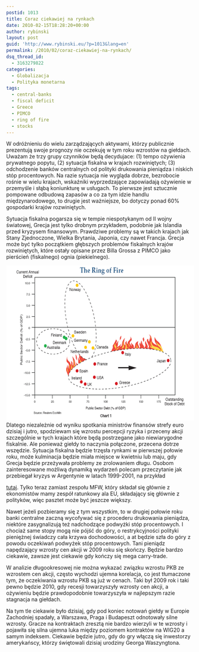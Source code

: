 ```yaml
---
postid: 1013
title: Coraz ciekawiej na rynkach
date: 2010-02-15T18:28:20+00:00
author: rybinski
layout: post
guid: 'http://www.rybinski.eu/?p=1013&lang=en'
permalink: /2010/02/coraz-ciekawiej-na-rynkach/
dsq_thread_id:
  - 3163279822
categories:
  - Globalizacja
  - Polityka monetarna
tags:
  - central-banks
  - fiscal deficit
  - Greece
  - PIMCO
  - ring of fire
  - stocks
---
```

W odróżnieniu do wielu zarządzających aktywami, którzy publicznie prezentują swoje prognozy nie oczekuję w tym roku wzrostów na giełdach. Uważam że trzy grupy czynników będą decydujace: (1) tempo ożywienia prywatnego popytu, (2) sytuacja fiskalna w krajach rozwiniętych; (3) odchodzenie banków centralnych od polityki drukowania pieniądza i niskich stóp procentowych. Na razie sytuacja nie wygląda dobrze, bezrobocie rośnie w wielu krajach, wskaźniki wyprzedzające zapowiadają ożywienie w przemyśle i słąbą koniunkturę w usługach. To pierwsze jest sztucznie pompowane odbudową zapasów a co za tym idzie handlu międzynarodowego, to drugie jest ważniejsze, bo dotyczy ponad 60% gospodarki krajów rozwiniętych.

Sytuacja fiskalna pogarsza się w tempie niespotykanym od II wojny światowej, Grecja jest tylko drobnym przykładem, podobnie jak Islandia przed kryzysem finansowym. Prawdziwe problemy są w takich krajach jak Stany Zjednoczone, Wielka Brytania, Japonia, czy nawet Francja. Grecja może być tylko początkiem głębszych problemów fiskalnych krajów rozwiniętych, które ostały opisane przez Billa Grossa z PIMCO jako pierścień (fiskalnego) ognia (piekielnego).

<img class="alignnone size-full wp-image-1016" title="Ring_of_fire" src="/uploads/Ring_of_fire.png" alt="Ring_of_fire" width="604" height="416" />

<!--more-->Dlatego niezależnie od wyniku spotkania ministrów finansów strefy euro dzisiaj i jutro, spodziewam się wzrostu percepcji ryzyka i przeceny akcji szczególnie w tych krajach które będą postrzegane jako niewiarygodne fiskalnie. Ale ponieważ giełdy to naczynia połączone, przecena dotrze wszędzie. Sytuacja fiskalna będzie trzęsła rynkami w pierwszej połowie roku, może kulminacja będzie miała miejsce w kwietniu lub maju, gdy Grecja będzie przeżywała problemy ze zrolowaniem długu. Osobom zainteresowane możliwą dynamiką wydarzeń polecam przeczytanie jak przebiegał kryzys w Argentynie w latach 1999-2001, na przykład 

[tutaj](http://fpc.state.gov/documents/organization/8040.pdf). Tylko teraz zamiast zespołu MFW, który składał się głównie z ekonomistów mamy zespół ratunkowy ala EU, składający się głównie z polityków, więc pasztet może być jeszcze większy.

Nawet jeżeli pozbieramy się z tym wszystkim, to w drugiej połowie roku banki centralne zaczną wycofywać się z procederu drukowania pieniądza, niektóre zasygnalizują też nadchodzące podwyżki stóp procentowych. I chociaż same stopy mogą nie pójść do góry, o restrykcyjności polityki pieniężnej świadczy cała krzywa dochodowości, a at będzie szła do góry z powodu oczekiwań podwyżek stóp procentowych. Tani pieniądz napędzający wzrosty cen akcji w 2009 roku się skończy. Będzie bardzo ciekawie, zawsze jest ciekawie gdy kończy się mega carry-trade.

W analizie długookresowej nie można wykazać związku wzrostu PKB ze wzrostem cen akcji, często wychodzi ujemna korelacja, co jest tłumaczone tym, że oczekiwania wzrostu PKB są już w cenach. Taki był 2009 rok i taki pewno będzie 2010, gdy recesji towarzyszyły wzrosty cen akcji, a ożywieniu będzie prawdopodobnie towarzyszyła w najlepszym razie stagnacja na giełdach.

Na tym tle ciekawie było dzisiaj, gdy pod koniec notowań giełdy w Europie Zachodniej spadały, a Warszawa, Praga i Budapeszt odnotowały silne wzrosty. Gracze na kontraktach zresztą nie bardzo wierzyli w te wzrosty i pojawiła się silna ujemna luka między poziomem kontraktów na WIG20 a samym indeksem. Ciekawie będzie jutro, gdy do gry włączą się inwestorzy amerykańscy, którzy świętowali dzisiaj urodziny Georga Waszyngtona.
